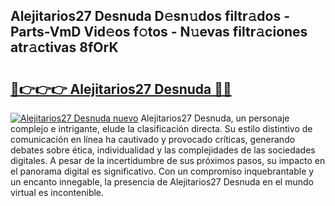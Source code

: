 ## Alejitarios27 Desnuda D𝚎sn𝚞dos filtr𝚊dos - Parts-VmD Vid𝚎os f𝚘tos - N𝚞evas filtr𝚊ciones atr𝚊ctivas 8fOrK

# <h2><a href="http://mbd8le.tromn.icu/?c=Alejitarios27+Desnuda">🔗👉👉👉 Alejitarios27 Desnuda 🔗🔗</a></h2>

[![Alejitarios27 Desnuda nuevo](https://i.imgur.com/pEAQMta.gif)](http://mbd8le.tromn.icu/?c=Alejitarios27+Desnuda)
Alejitarios27 Desnuda, un personaje complejo e intrigante, elude la clasificación directa. Su estilo distintivo de comunicación en línea ha cautivado y provocado críticas, generando debates sobre ética, individualidad y las complejidades de las sociedades digitales. A pesar de la incertidumbre de sus próximos pasos, su impacto en el panorama digital es significativo. Con un compromiso inquebrantable y un encanto innegable, la presencia de Alejitarios27 Desnuda en el mundo virtual es incontenible.
